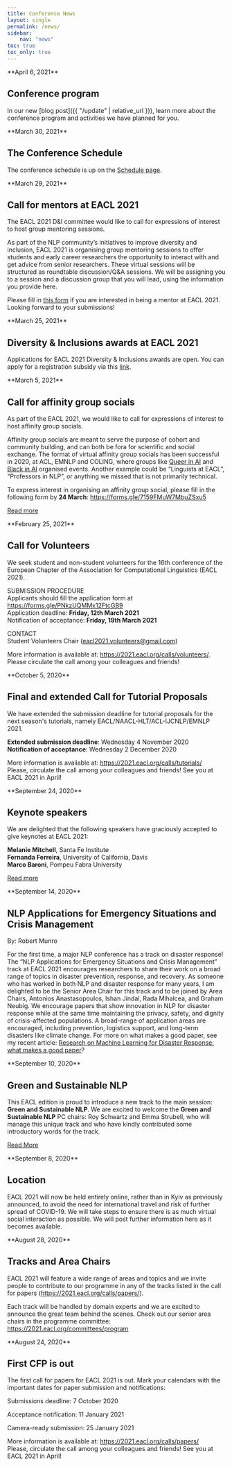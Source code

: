 ```yaml
---
title: Conference News
layout: single
permalink: /news/
sidebar:
    nav: "news"
toc: true
toc_only: true
---
```

<div class="notice--info" markdown="1">
  **April 6, 2021**

  <h2 id="conference-program">Conference program</h2>

  In our new [blog post]({{ "/update" | relative_url }}), learn more about the conference program and activities we have planned for you. 
</div>

<div class="notice--info" markdown="1">
  **March 30, 2021**

  <h2 id="the-conference-schedule">The Conference Schedule</h2>

  The conference schedule is up on the <a href="{{ '/schedule' | relative_url }}">Schedule page</a>.
</div>

<div class="notice--info" markdown="1">
  **March 29, 2021**
  
  <h2 id="call-for-mentors-at-eacl-2021">Call for mentors at EACL 2021</h2>

  The EACL 2021 D&I committee would like to call for expressions of interest to host group mentoring sessions.

  As part of the NLP community’s initiatives to improve diversity and inclusion, EACL 2021 is organising group mentoring sessions to offer students and early career researchers the opportunity to interact with and get advice from senior researchers. These virtual sessions will be structured as roundtable discussion/Q&A sessions. We will be assigning you to a session and a discussion group that you will lead, using the information you provide here.

  Please fill in [this form](https://docs.google.com/forms/d/e/1FAIpQLSerFIYCSZbMXCdceEBq67XGlPVBLt3fZUZAOEsblEu9XAh70A/viewform) if you are interested in being a mentor at EACL 2021.<br/>
  Looking forward to your submissions!
</div>

<div class="notice--info" markdown="1">
  **March 25, 2021**
  
  <h2 id="diversity-&-inclusions-awards-at-eacl-2021">Diversity & Inclusions awards at EACL 2021</h2>

  Applications for EACL 2021 Diversity & Inclusions awards are open. You can apply for a registration subsidy via this [link](https://forms.gle/MDoWCXaLG8jLDBkh9).
</div>

<div class="notice--info" markdown="1">
  **March 5, 2021**
  
  <h2 id="call-for-affinity-group-socials">Call for affinity group socials</h2>

  As part of the EACL 2021, we would like to call for expressions of interest to host affinity group socials.

  Affinity group socials are meant to serve the purpose of cohort and community building, and can both be fora for scientific and social exchange. The format of virtual affinity group socials has been successful in 2020, at ACL, EMNLP and COLING, where groups like [Queer in AI](https://sites.google.com/view/queer-in-ai/) and [Black in AI](https://blackinai.github.io/) organised events. Another example could be “Linguists at EACL”, “Professors in NLP”, or anything we missed that is not primarily technical.

  To express interest in organising an affinity group social, please fill in the following form by **24 March**: <https://forms.gle/7159FMuW7MbuZSxu5>

  <a href="{{ '/news/affinity-group-socials' | relative_url }}">Read more</a>
</div>

<div class="notice--info" markdown="1">
  **February 25, 2021**
  
  <h2 id="call-for-volunteers">Call for Volunteers</h2>

  We seek student and non-student volunteers for the 16th conference of the European Chapter of the Association for Computational Linguistics (EACL 2021).

  SUBMISSION PROCEDURE<br/>
  Applicants should fill the application form at <https://forms.gle/PNkzUQMMx12FtcGB9><br/>
  Application deadline: **Friday, 12th March 2021**<br/>
  Notification of acceptance: **Friday, 19th March 2021**

  CONTACT<br/>
  Student Volunteers Chair ([eacl2021.volunteers@gmail.com](mailto:eacl2021.volunteers@gmail.com))

  More information is available at: <https://2021.eacl.org/calls/volunteers/>.<br/>
  Please circulate the call among your colleagues and friends!
</div>

<div class="notice--info" markdown="1">
  **October 5, 2020**

  <h2 id="final-and-extended-call-for-tutorial-proposals">Final and extended Call for Tutorial Proposals</h2>

  We have extended the submission deadline for tutorial proposals for the next season's tutorials, namely EACL/NAACL-HLT/ACL-IJCNLP/EMNLP 2021.

  <strong>Extended submission deadline</strong>: Wednesday 4 November 2020<br/>
  <strong>Notification of acceptance</strong>: Wednesday 2 December 2020

  More information is available at: <https://2021.eacl.org/calls/tutorials/><br/>
  Please, circulate the call among your colleagues and friends! See you at EACL 2021 in April!
</div>

<div class="notice--info" markdown="1">
  **September 24, 2020**

  <h2 id="keynote-speakers">Keynote speakers</h2>

  We are delighted that the following speakers have graciously accepted to give keynotes at EACL 2021:

  <strong>Melanie Mitchell</strong>, Santa Fe Institute<br/>
  <strong>Fernanda Ferreira</strong>, University of California, Davis<br/>
  <strong>Marco Baroni</strong>, Pompeu Fabra University

  [Read more](/program/keynotes)
</div>

<div class="notice--info" markdown="1">
  **September 14, 2020**

  <h2 id="nlp-applications-for-emergency-situations-and-crisis-management">NLP Applications for Emergency Situations and Crisis Management</h2>

  By: Robert Munro

  For the first time, a major NLP conference has a track on disaster response! The “NLP Applications for Emergency Situations and Crisis Management” track at EACL 2021 encourages researchers to share their work on a broad range of topics in disaster prevention, response, and recovery. As someone who has worked in both NLP and disaster response for many years, I am delighted to be the Senior Area Chair for this track and to be joined by Area Chairs, Antonios Anastasopoulos, Ishan Jindal, Rada Mihalcea, and Graham Neubig. We encourage papers that show innovation in NLP for disaster response while at the same time maintaining the privacy, safety, and dignity of crisis-affected populations. A broad-range of application areas are encouraged, including prevention, logistics support, and long-term disasters like climate change. For more on what makes a good paper, see my recent article: [Research on Machine Learning for Disaster Response: what makes a good paper](https://towardsdatascience.com/research-on-machine-learning-for-disaster-response-b65f3e97c018?source=friends_link&sk=e2e8e7ef66cae276bde29298b7516955)?
</div>

<div class="notice--info" markdown="1">
  **September 10, 2020**
  
  <h2 id="green-and-sustainable-nlp">Green and Sustainable NLP</h2>

  This EACL edition is proud to introduce a new track to the main session: **Green and Sustainable NLP**.
  We are excited to welcome the **Green and Sustainable NLP** PC chairs: Roy Schwartz and Emma Strubell, who will manage this unique
  track and who have kindly contributed some introductory words for the track.

  [Read More](/news/green-and-sustainable-nlp)
</div>

<div class="notice--info" markdown="1">
  **September 8, 2020**
  
  <h2 id="location">Location</h2>

  EACL 2021 will now be held entirely online, rather than in Kyiv as previously announced, to avoid the need for international travel and risk of further spread of COVID-19. We will take steps to ensure there is as much virtual social interaction as possible. We will post further information here as it becomes available.
</div>

<div class="notice--info" markdown="1">
  **August 28, 2020**

  <h2 id="tracks-and-area-chairs">Tracks and Area Chairs</h2>

  EACL 2021 will feature a wide range of areas and topics and we invite people to contribute to our programme in any of the tracks listed in the call for papers (<https://2021.eacl.org/calls/papers/>).

  Each track will be handled by domain experts and we are excited to announce the great team behind the scenes. Check out our senior area chairs in the programme committee: <https://2021.eacl.org/committees/program>
</div>

<div class="notice--info" markdown="1">
  **August 24, 2020**

  <h2 id="first-cfp-is-out">First CFP is out</h2>

  The first call for papers for EACL 2021 is out. Mark your calendars with the important dates for paper submission and notifications:

  Submissions deadline: 7 October 2020

  Acceptance notification: 11 January 2021

  Camera-ready submission: 25 January 2021

  More information is available at: <https://2021.eacl.org/calls/papers/><br/>
  Please, circulate the call among your colleagues and friends! See you at EACL 2021 in April!
</div>
